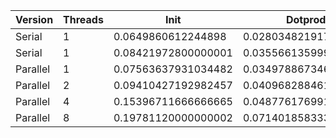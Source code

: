 | Version  | Threads |         Init        |       Dotprod        |         User        |         Sys         |       Elapsed        |      Speedup       |      Efficiency     |
|----------|---------|---------------------|----------------------|---------------------|---------------------|----------------------|--------------------|---------------------|
|  Serial  |    1    |  0.0649860612244898 | 0.02803482191780822  | 0.05677083333333335 | 0.04199999999999999 | 0.09864625850340135  |        1.0         |         1.0         |
|  Serial  |    1    | 0.08421972800000001 | 0.03556613599999999  | 0.07065686274509803 | 0.05395283018867926 | 0.12855645161290322  |        1.0         |         1.0         |
| Parallel |    1    | 0.07563637931034482 | 0.03497886734693878  | 0.06427722772277228 | 0.05584313725490197 | 0.11960240963855422  | 1.0748650633495485 |  1.0748650633495485 |
| Parallel |    2    | 0.09410427192982457 | 0.040968288461538466 | 0.08616326530612244 | 0.07062376237623762 | 0.07887301587301584  | 1.629916774323386  |  0.814958387161693  |
| Parallel |    4    | 0.15396711666666665 | 0.04877617699115043  | 0.15887128712871287 | 0.09937499999999999 | 0.06584126984126987  | 1.9525208417581725 | 0.48813021043954313 |
| Parallel |    8    | 0.19781120000000002 | 0.07140185833333333  |  0.2628389830508474 | 0.14122826086956522 | 0.052181102362204725 | 2.463659175318954  | 0.30795739691486923 |